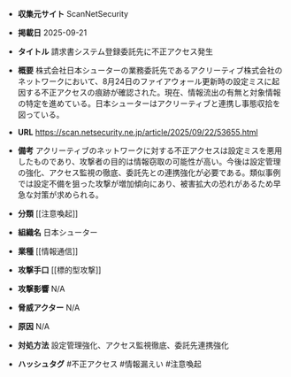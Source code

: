 - **収集元サイト**
ScanNetSecurity

- **掲載日**
2025-09-21

- **タイトル**
請求書システム登録委託先に不正アクセス発生

- **概要**
株式会社日本シューターの業務委託先であるアクリーティブ株式会社のネットワークにおいて、8月24日のファイアウォール更新時の設定ミスに起因する不正アクセスの痕跡が確認された。現在、情報流出の有無と対象情報の特定を進めている。日本シューターはアクリーティブと連携し事態収拾を図っている。

- **URL**
https://scan.netsecurity.ne.jp/article/2025/09/22/53655.html

- **備考**
アクリーティブのネットワークに対する不正アクセスは設定ミスを悪用したものであり、攻撃者の目的は情報窃取の可能性が高い。今後は設定管理の強化、アクセス監視の徹底、委託先との連携強化が必要である。類似事例では設定不備を狙った攻撃が増加傾向にあり、被害拡大の恐れがあるため早急な対策が求められる。

- **分類**
[[注意喚起]]

- **組織名**
日本シューター

- **業種**
[[情報通信]]

- **攻撃手口**
[[標的型攻撃]]

- **攻撃影響**
N/A

- **脅威アクター**
N/A

- **原因**
N/A

- **対処方法**
設定管理強化、アクセス監視徹底、委託先連携強化

- **ハッシュタグ**
#不正アクセス #情報漏えい #注意喚起
